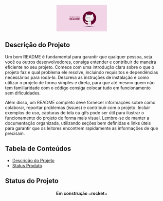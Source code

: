 <!-- imagen usqando markdown
![logo-github](./img/8-10-2018.png)  
-->

<!-- imagem usando html -->

<p width="100%" align ="center">
    <img src="./img/8-10-2018.png" width="33%">
</p>
<p id="descricaoProjeto">
<P id="StatusProduto">

## Descrição do Projeto 

<p  align="left">
Um bom README é fundamental para garantir que qualquer pessoa, seja você ou outros desenvolvedores, consiga entender e contribuir de maneira eficiente no seu projeto. Comece com uma introdução clara sobre o que o projeto faz e qual problema ele resolve, incluindo requisitos e dependências necessários para rodá-lo. Descreva as instruções de instalação e como utilizar o projeto de forma simples e direta, para que até mesmo quem não tem familiaridade com o código consiga colocar tudo em funcionamento sem dificuldades.
</p>


<p align="left">
Além disso, um README completo deve fornecer informações sobre como colaborar, reportar problemas (issues) e contribuir com o projeto. Incluir exemplos de uso, capturas de tela ou gifs pode ser útil para ilustrar o funcionamento do projeto de forma mais visual. Lembre-se de manter a documentação organizada, utilizando seções bem definidas e links úteis para garantir que os leitores encontrem rapidamente as informações de que precisam.
</p>

## Tabela de Conteúdos

<ul>
<li><a href = "#descricaoProjeto">Descrição do Projeto</a></li>
<li><a href = "#StatusProduto">Status Produto</a></li>
</ul>

<!-- <p align="center"> Centralizar a Lista
    <a href = "#descricaoProjeto">Descrição do Projeto</a> |
    <a href = "#StatusProduto">Status Produto</a>
</p>-->

<p id="StatusProjeto"></p>


## Status do Projeto 

<h4 align="center">
    Em construção ::rocket::
</h4>